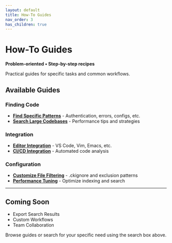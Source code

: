 ```yaml
---
layout: default
title: How-To Guides
nav_order: 3
has_children: true
---
```


# How-To Guides

**Problem-oriented • Step-by-step recipes**

Practical guides for specific tasks and common workflows.

## Available Guides

### Finding Code
- **[Find Specific Patterns](find-patterns.html)** - Authentication, errors, configs, etc.
- **[Search Large Codebases](large-codebases.html)** - Performance tips and strategies

### Integration
- **[Editor Integration](editor-integration.html)** - VS Code, Vim, Emacs, etc.
- **[CI/CD Integration](ci-cd.html)** - Automated code analysis

### Configuration
- **[Customize File Filtering](file-filtering.html)** - .ckignore and exclusion patterns
- **[Performance Tuning](performance-tuning.html)** - Optimize indexing and search

---

## Coming Soon

- Export Search Results
- Custom Workflows
- Team Collaboration

Browse guides or search for your specific need using the search box above.
